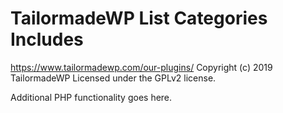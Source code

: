 # TailormadeWP List Categories Includes #
https://www.tailormadewp.com/our-plugins/
Copyright (c) 2019 TailormadeWP
Licensed under the GPLv2 license.

Additional PHP functionality goes here.